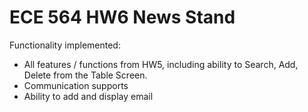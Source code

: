 #  ECE 564 HW6 News Stand
Functionality implemented:
- All features / functions from HW5, including ability to Search, Add, Delete from the Table Screen. 
- Communication supports
- Ability to add and display email


